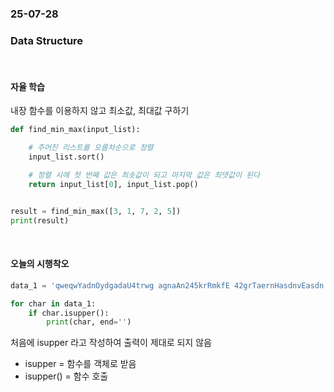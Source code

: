 ### 25-07-28
### Data Structure

<br>

#### 자율 학습
내장 함수를 이용하지 않고 최소값, 최대값 구하기
```python
def find_min_max(input_list):

    # 주어진 리스트를 오름차순으로 정렬
    input_list.sort()

    # 정렬 시에 첫 번째 값은 최솟값이 되고 마지막 값은 최댓값이 된다
    return input_list[0], input_list.pop()


result = find_min_max([3, 1, 7, 2, 5])
print(result)
```

<br>

#### 오늘의 시행착오

```python
data_1 = 'qweqwYadnOydgadaU4trwg agnaAn245krRmkfE 42grTaernHasdnvEasdn asdevadnBasdanEsdkqefqefvaSbabfffqqydwt5hfbsdT24tewfd'

for char in data_1:
    if char.isupper():
        print(char, end='')
```

처음에 isupper 라고 작성하여 출력이 제대로 되지 않음

- isupper = 함수를 객체로 받음
- isupper() = 함수 호출